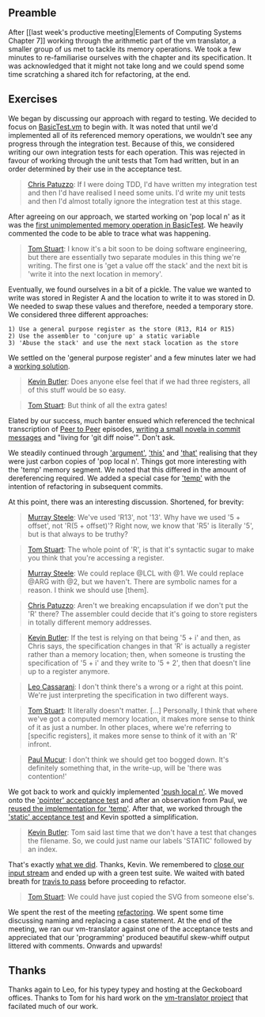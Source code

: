 ## Preamble

After [[last week's productive meeting|Elements of Computing Systems Chapter 7]] working through the arithmetic part of the vm translator, a smaller group of us met to tackle its memory operations. We took a few minutes to re-familiarise ourselves with the chapter and its specification. It was acknowledged that it might not take long and we could spend some time scratching a shared itch for refactoring, at the end.

## Exercises

We began by discussing our approach with regard to testing. We decided to focus on [BasicTest.vm](https://github.com/computationclub/vm-translator/blob/master/spec/acceptance/examples/BasicTest/BasicTest.vm) to begin with. It was noted that until we'd implemented all of its referenced memory operations, we wouldn't see any progress through the integration test. Because of this, we considered writing our own integration tests for each operation. This was rejected in favour of working through the unit tests that Tom had written, but in an order determined by their use in the acceptance test.

> [Chris Patuzzo](https://twitter.com/cpatuzzo): If I were doing TDD, I'd have written my integration test and then I'd have realised I need some units. I'd write my unit tests and then I'd almost totally ignore the integration test at this stage.

After agreeing on our approach, we started working on 'pop local n' as it was the [first unimplemented memory operation in BasicTest](https://github.com/computationclub/vm-translator/blob/master/spec/acceptance/examples/BasicTest/BasicTest.vm#L8). We heavily commented the code to be able to trace what was happening.

> [Tom Stuart](https://twitter.com/tomstuart): I know it's a bit soon to be doing software engineering, but there are essentially two separate modules in this thing we're writing. The first one is 'get a value off the stack' and the next bit is 'write it into the next location in memory'.

Eventually, we found ourselves in a bit of a pickle. The value we wanted to write was stored in Register A and the location to write it to was stored in D. We needed to swap these values and therefore, needed a temporary store. We considered three different approaches:

```
1) Use a general purpose register as the store (R13, R14 or R15)
2) Use the assembler to 'conjure up' a static variable
3) 'Abuse the stack' and use the next stack location as the store
```

We settled on the 'general purpose register' and a few minutes later we had a [working solution](https://github.com/computationclub/vm-translator/commit/39a58f7c6f56603f68538a20ad9e85b39e07b02f).

> [Kevin Butler](https://github.com/Ryman): Does anyone else feel that if we had three registers, all of this stuff would be so easy.

> [Tom Stuart](https://twitter.com/tomstuart): But think of all the extra gates!

Elated by our success, much banter ensued which referenced the technical transcription of [Peer to Peer](http://peertopeer.io/) episodes, [writing a small novela in commit messages](http://lists.lrug.org/pipermail/chat-lrug.org/2014-October/010564.html) and "living for 'git diff noise'". Don't ask.

We steadily continued through ['argument'](https://github.com/computationclub/vm-translator/commit/1c9775c3bbd173cc5f46dd59d3c16ed683c6ee49), ['this'](https://github.com/computationclub/vm-translator/commit/7a678f57d107600ca5fb97c6ecf108c7faf08dda) and ['that'](https://github.com/computationclub/vm-translator/commit/8e4caa1ae2274f3248f2e0119a7d64f78881f010) realising that they were just carbon copies of 'pop local n'. Things got more interesting with the 'temp' memory segment. We noted that this differed in the amount of dereferencing required. We added a special case for ['temp'](https://github.com/computationclub/vm-translator/blob/bad5cb9ca67eb5c65a42f4955b3a0d787e04b714/lib/code_writer.rb#L102-L105) with the intention of refactoring in subsequent commits.

At this point, there was an interesting discussion. Shortened, for brevity:

> [Murray Steele](https://twitter.com/hlame): We've used 'R13', not '13'. Why have we used '5 + offset', not 'R(5 + offset)'? Right now, we know that 'R5' is literally '5', but is that always to be truthy?

> [Tom Stuart](https://twitter.com/tomstuart): The whole point of 'R', is that it's syntactic sugar to make you think that you're accessing a register.

> [Murray Steele](https://twitter.com/hlame): We could replace @LCL with @1. We could replace @ARG with @2, but we haven't. There are symbolic names for a reason. I think we should use [them].

> [Chris Patuzzo](https://twitter.com/cpatuzzo): Aren't we breaking encapsulation if we don't put the 'R' there? The assembler could decide that it's going to store registers in totally different memory addresses.

> [Kevin Butler](https://github.com/Ryman): If the test is relying on that being '5 + i' and then, as Chris says, the specification changes in that 'R' is actually a register rather than a memory location; then, when someone is trusting the specification of '5 + i' and they write to '5 + 2', then that doesn't line up to a register anymore.

> [Leo Cassarani](https://twitter.com/cassarani): I don't think there's a wrong or a right at this point. We're just interpreting the specification in two different ways.

> [Tom Stuart](https://twitter.com/tomstuart): It literally doesn't matter. [...] Personally, I think that where we've got a computed memory location, it makes more sense to think of it as just a number. In other places, where we're referring to [specific registers], it makes more sense to think of it with an 'R' infront.

> [Paul Mucur](https://twitter.com/mudge): I don't think we should get too bogged down. It's definitely something that, in the write-up, will be 'there was contention!'

We got back to work and quickly implemented ['push local n'](https://github.com/computationclub/vm-translator/commit/120c1ba48738862046c32e5ccd71c8a375ef7566). We moved onto the ['pointer' acceptance test](https://github.com/computationclub/vm-translator/blob/master/spec/acceptance/examples/PointerTest/PointerTest.vm) and after an observation from Paul, we [reused the implementation for 'temp'](https://github.com/computationclub/vm-translator/commit/998166d2733836514b3f33211265601314f1c2e4). After that, we worked through the ['static' acceptance test](https://github.com/computationclub/vm-translator/blob/master/spec/acceptance/examples/StaticTest/StaticTest.vm) and Kevin spotted a simplification.

> [Kevin Butler](https://github.com/Ryman): Tom said last time that we don't have a test that changes the filename. So, we could just name our labels 'STATIC' followed by an index.

That's exactly [what we did](https://github.com/computationclub/vm-translator/commit/9a1911fbe33ebcc9f891598293e4e8ad34c0fc00). Thanks, Kevin. We remembered to [close our input stream](https://github.com/computationclub/vm-translator/commit/f1309d8396fe6cb647a7987d69ad28b8d96450d9) and ended up with a green test suite. We waited with bated breath for [travis to pass](https://travis-ci.org/computationclub/vm-translator/builds/56616193) before proceeding to refactor.

> [Tom Stuart](https://twitter.com/tomstuart): We could have just copied the SVG from someone else's.

We spent the rest of the meeting [refactoring](https://github.com/computationclub/vm-translator/commit/44d37b22393d42773402d4419694d039d528fad6). We spent some time discussing naming and replacing a case statement. At the end of the meeting, we ran our vm-translator against one of the acceptance tests and appreciated that our 'programming' produced beautiful skew-whiff output littered with comments. Onwards and upwards!

## Thanks

Thanks again to Leo, for his typey typey and hosting at the Geckoboard offices. Thanks to Tom for his hard work on the [vm-translator project](https://github.com/computationclub/vm-translator) that facilated much of our work.

